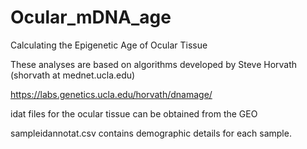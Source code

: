 # Ocular_mDNA_age
Calculating the Epigenetic Age of Ocular Tissue

These analyses are based on algorithms developed by Steve Horvath (shorvath at mednet.ucla.edu)

https://labs.genetics.ucla.edu/horvath/dnamage/

idat files for the ocular tissue can be obtained from the GEO

sampleidannotat.csv contains demographic details for each sample.
